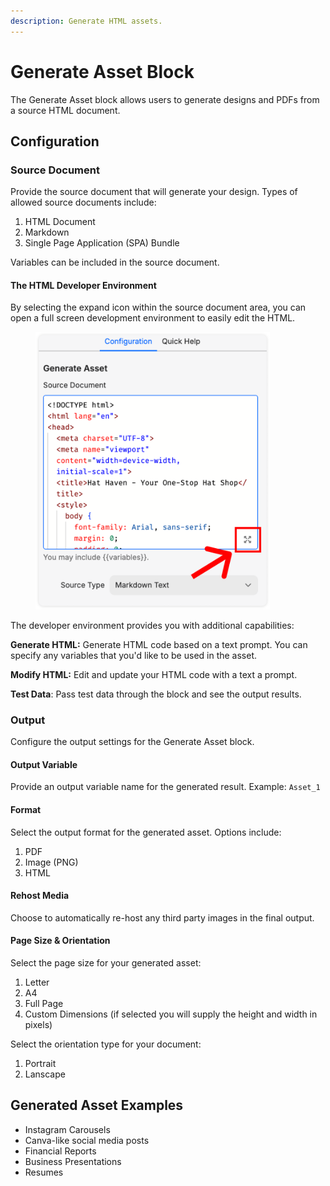 ```yaml
---
description: Generate HTML assets.
---
```


# Generate Asset Block

The Generate Asset block allows users to generate designs and PDFs from a source HTML document.&#x20;

## Configuration&#x20;

### Source Document&#x20;

Provide the source document that will generate your design. Types of allowed source documents include:

1. HTML Document
2. Markdown
3. Single Page Application (SPA) Bundle&#x20;

Variables can be included in the source document.

#### The HTML Developer Environment&#x20;

By selecting the expand icon within the source document area, you can open a full screen development environment to easily edit the HTML.&#x20;

<figure><img src="../../.gitbook/assets/expand code.png" alt="" width="375"><figcaption></figcaption></figure>

The developer environment provides you with additional capabilities:

**Generate HTML:** Generate HTML code based on a text prompt. You can specify any variables that you'd like to be used in the asset.

**Modify HTML:** Edit and update your HTML code with a text a prompt.&#x20;

**Test Data**: Pass test data through the block and see the output results.

### Output

Configure the output settings for the Generate Asset block.

#### Output Variable&#x20;

Provide an output variable name for the generated result. Example: `Asset_1`

#### Format

Select the output format for the generated asset. Options include:

1. PDF
2. Image (PNG)
3. HTML

#### Rehost Media

Choose to automatically re-host any third party images in the final output.

#### Page Size & Orientation

Select the page size for your generated asset:&#x20;

1. Letter&#x20;
2. A4
3. Full Page&#x20;
4. Custom Dimensions (if selected you will supply the height and width in pixels)

Select the orientation type for your document:

1. Portrait&#x20;
2. Lanscape&#x20;

## Generated Asset Examples

* Instagram Carousels&#x20;
* Canva-like social media posts&#x20;
* Financial Reports&#x20;
* Business Presentations&#x20;
* Resumes&#x20;

